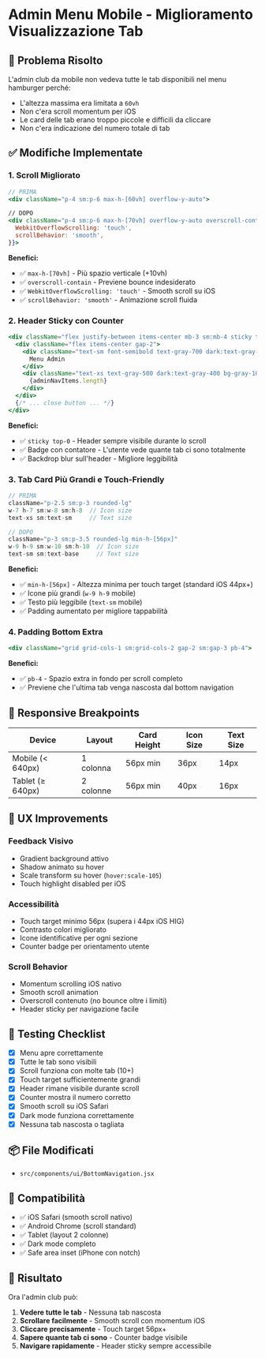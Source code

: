 # Admin Menu Mobile - Miglioramento Visualizzazione Tab

## 🎯 Problema Risolto

L'admin club da mobile non vedeva tutte le tab disponibili nel menu hamburger perché:
- L'altezza massima era limitata a `60vh`
- Non c'era scroll momentum per iOS
- Le card delle tab erano troppo piccole e difficili da cliccare
- Non c'era indicazione del numero totale di tab

## ✅ Modifiche Implementate

### 1. **Scroll Migliorato**
```jsx
// PRIMA
<div className="p-4 sm:p-6 max-h-[60vh] overflow-y-auto">

// DOPO
<div className="p-4 sm:p-6 max-h-[70vh] overflow-y-auto overscroll-contain" style={{
  WebkitOverflowScrolling: 'touch',
  scrollBehavior: 'smooth',
}}>
```

**Benefici:**
- ✅ `max-h-[70vh]` - Più spazio verticale (+10vh)
- ✅ `overscroll-contain` - Previene bounce indesiderato
- ✅ `WebkitOverflowScrolling: 'touch'` - Smooth scroll su iOS
- ✅ `scrollBehavior: 'smooth'` - Animazione scroll fluida

### 2. **Header Sticky con Counter**
```jsx
<div className="flex justify-between items-center mb-3 sm:mb-4 sticky top-0 bg-white/95 dark:bg-gray-900/95 backdrop-blur-xl z-10 pb-2">
  <div className="flex items-center gap-2">
    <div className="text-sm font-semibold text-gray-700 dark:text-gray-300">
      Menu Admin
    </div>
    <div className="text-xs text-gray-500 dark:text-gray-400 bg-gray-100 dark:bg-gray-800 px-2 py-0.5 rounded-full">
      {adminNavItems.length}
    </div>
  </div>
  {/* ... close button ... */}
</div>
```

**Benefici:**
- ✅ `sticky top-0` - Header sempre visibile durante lo scroll
- ✅ Badge con contatore - L'utente vede quante tab ci sono totalmente
- ✅ Backdrop blur sull'header - Migliore leggibilità

### 3. **Tab Card Più Grandi e Touch-Friendly**
```jsx
// PRIMA
className="p-2.5 sm:p-3 rounded-lg"
w-7 h-7 sm:w-8 sm:h-8  // Icon size
text-xs sm:text-sm     // Text size

// DOPO
className="p-3 sm:p-3.5 rounded-lg min-h-[56px]"
w-9 h-9 sm:w-10 sm:h-10  // Icon size
text-sm sm:text-base     // Text size
```

**Benefici:**
- ✅ `min-h-[56px]` - Altezza minima per touch target (standard iOS 44px+)
- ✅ Icone più grandi (`w-9 h-9` mobile)
- ✅ Testo più leggibile (`text-sm` mobile)
- ✅ Padding aumentato per migliore tappabilità

### 4. **Padding Bottom Extra**
```jsx
<div className="grid grid-cols-1 sm:grid-cols-2 gap-2 sm:gap-3 pb-4">
```

**Benefici:**
- ✅ `pb-4` - Spazio extra in fondo per scroll completo
- ✅ Previene che l'ultima tab venga nascosta dal bottom navigation

## 📱 Responsive Breakpoints

| Device | Layout | Card Height | Icon Size | Text Size |
|--------|--------|-------------|-----------|-----------|
| Mobile (< 640px) | 1 colonna | 56px min | 36px | 14px |
| Tablet (≥ 640px) | 2 colonne | 56px min | 40px | 16px |

## 🎨 UX Improvements

### Feedback Visivo
- Gradient background attivo
- Shadow animato su hover
- Scale transform su hover (`hover:scale-105`)
- Touch highlight disabled per iOS

### Accessibilità
- Touch target minimo 56px (supera i 44px iOS HIG)
- Contrasto colori migliorato
- Icone identificative per ogni sezione
- Counter badge per orientamento utente

### Scroll Behavior
- Momentum scrolling iOS nativo
- Smooth scroll animation
- Overscroll contenuto (no bounce oltre i limiti)
- Header sticky per navigazione facile

## 🧪 Testing Checklist

- [x] Menu apre correttamente
- [x] Tutte le tab sono visibili
- [x] Scroll funziona con molte tab (10+)
- [x] Touch target sufficientemente grandi
- [x] Header rimane visibile durante scroll
- [x] Counter mostra il numero corretto
- [x] Smooth scroll su iOS Safari
- [x] Dark mode funziona correttamente
- [x] Nessuna tab nascosta o tagliata

## 📦 File Modificati

- `src/components/ui/BottomNavigation.jsx`

## 🔄 Compatibilità

- ✅ iOS Safari (smooth scroll nativo)
- ✅ Android Chrome (scroll standard)
- ✅ Tablet (layout 2 colonne)
- ✅ Dark mode completo
- ✅ Safe area inset (iPhone con notch)

## 🚀 Risultato

Ora l'admin club può:
1. **Vedere tutte le tab** - Nessuna tab nascosta
2. **Scrollare facilmente** - Smooth scroll con momentum iOS
3. **Cliccare precisamente** - Touch target 56px+
4. **Sapere quante tab ci sono** - Counter badge visibile
5. **Navigare rapidamente** - Header sticky sempre accessibile
